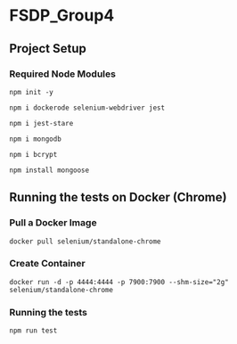 # FSDP_Group4

## Project Setup

### Required Node Modules
```shell
npm init -y
```

```shell
npm i dockerode selenium-webdriver jest
```

```shell
npm i jest-stare
```

```shell
npm i mongodb
```

```shell
npm i bcrypt
```

```shell
npm install mongoose
```
## Running the tests on Docker (Chrome)

### Pull a Docker Image
```shell
docker pull selenium/standalone-chrome
```

### Create Container
```shell
docker run -d -p 4444:4444 -p 7900:7900 --shm-size="2g" selenium/standalone-chrome
```

### Running the tests
```shell
npm run test
```
